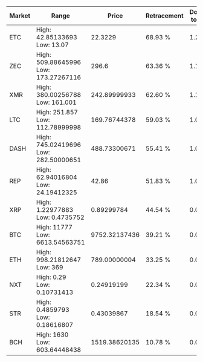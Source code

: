 | Market | Range | Price| Retracement | Doubles to 50% |
| --- | --- | --- | --- | --- |
| ETC | High: 42.85133693<br />Low: 13.07 | 22.3229 | 68.93 % | 1.25 |
| ZEC | High: 509.88645996<br />Low: 173.27267116 | 296.6 | 63.36 % | 1.15 |
| XMR | High: 380.00256788<br />Low: 161.001 | 242.89999933 | 62.60 % | 1.11 |
| LTC | High: 251.857<br />Low: 112.78999998 | 169.76744378 | 59.03 % | 1.07 |
| DASH | High: 745.02419696<br />Low: 282.50000651 | 488.73300671 | 55.41 % | 1.05 |
| REP | High: 62.94016804<br />Low: 24.19412325 | 42.86 | 51.83 % | 1.02 |
| XRP | High: 1.22977883<br />Low: 0.4735752 | 0.89299784 | 44.54 % | 0.00 |
| BTC | High: 11777<br />Low: 6613.54563751 | 9752.32137436 | 39.21 % | 0.00 |
| ETH | High: 998.21812647<br />Low: 369 | 789.00000004 | 33.25 % | 0.00 |
| NXT | High: 0.29<br />Low: 0.10731413 | 0.24919199 | 22.34 % | 0.00 |
| STR | High: 0.4859793<br />Low: 0.18616807 | 0.43039867 | 18.54 % | 0.00 |
| BCH | High: 1630<br />Low: 603.64448438 | 1519.38620135 | 10.78 % | 0.00 |
